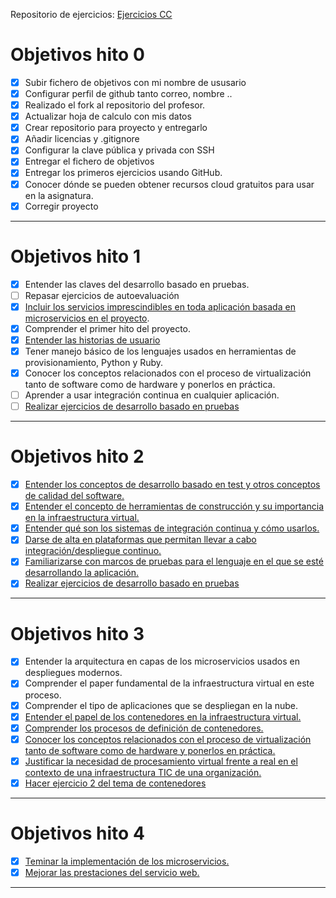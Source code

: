 Repositorio de ejercicios: [Ejercicios CC](https://github.com/iMiguel10/Ejercicios-CC)

# Objetivos hito 0

- [x] Subir fichero de objetivos con mi nombre de ususario
- [x] Configurar perfil de github tanto correo, nombre ..
- [x] Realizado el fork al repositorio del profesor.
- [x] Actualizar hoja de calculo con mis datos
- [x] Crear repositorio para proyecto y entregarlo
- [x] Añadir licencias y .gitignore
- [x] Configurar la clave pública y privada con SSH
- [X] Entregar el fichero de objetivos
- [X] Entregar los primeros ejercicios usando GitHub.
- [x] Conocer dónde se pueden obtener recursos cloud gratuitos para usar en la asignatura.
- [x] Corregir proyecto

---

# Objetivos hito 1

- [x] Entender las claves del desarrollo basado en pruebas.
- [ ] Repasar ejercicios de autoevaluación
- [x] [Incluir los servicios imprescindibles en toda aplicación basada en microservicios en el proyecto](https://github.com/iMiguel10/Proyecto-CC/blob/master/doc/arquitectura.md).
- [x] Comprender el primer hito del proyecto.
- [x] [Entender las historias de usuario](https://github.com/iMiguel10/Proyecto-CC/blob/master/doc/historias-usuario.md)
- [x] Tener manejo básico de los lenguajes usados en herramientas de provisionamiento, Python y Ruby.
- [x] Conocer los conceptos relacionados con el proceso de virtualización tanto de software como de hardware y ponerlos en práctica.
- [ ] Aprender a usar integración continua en cualquier aplicación.
- [ ] [Realizar ejercicios de desarrollo basado en pruebas](https://github.com/iMiguel10/Ejercicios-CC/tree/master/Tema%202%20-%20Desarrollo%20basado%20en%20pruebas)
---

# Objetivos hito 2

- [x] [Entender los conceptos de desarrollo basado en test y otros conceptos de calidad del software.](https://github.com/iMiguel10/Ejercicios-CC/tree/master/Tema%202%20-%20Desarrollo%20basado%20en%20pruebas)
- [x] [Entender el concepto de herramientas de construcción y su importancia en la infraestructura virtual.](https://github.com/iMiguel10/Proyecto-CC/blob/master/tasks.py)
- [x] [Entender qué son los sistemas de integración continua y cómo usarlos.](https://travis-ci.com/iMiguel10/Proyecto-CC)
- [x] [Darse de alta en plataformas que permitan llevar a cabo integración/despliegue continuo.](https://travis-ci.com/iMiguel10)
- [x] [Familiarizarse con marcos de pruebas para el lenguaje en el que se esté desarrollando la aplicación.](https://github.com/iMiguel10/Proyecto-CC/blob/master/test/test_generadorentradasPDF.py)
- [x] [Realizar ejercicios de desarrollo basado en pruebas](https://github.com/iMiguel10/Ejercicios-CC/tree/master/Tema%202%20-%20Desarrollo%20basado%20en%20pruebas)

---

# Objetivos hito 3

- [x] Entender la arquitectura en capas de los microservicios usados en despliegues modernos.
- [x] Comprender el paper fundamental de la infraestructura virtual en este proceso.
- [x] Comprender el tipo de aplicaciones que se despliegan en la nube.
- [x] [Entender el papel de los contenedores en la infraestructura virtual.](https://github.com/iMiguel10/Proyecto-CC/blob/master/doc/contenedores-microservicios.md)
- [x] [Comprender los procesos de definición de contenedores.](https://github.com/iMiguel10/Proyecto-CC/blob/master/doc/contenedores-microservicios.md)
- [x] [Conocer los conceptos relacionados con el proceso de virtualización tanto de software como de hardware y ponerlos en práctica.](https://github.com/iMiguel10/Ejercicios-CC/tree/master/Tema%203%20-%20Microservicios)
- [x] [Justificar la necesidad de procesamiento virtual frente a real en el contexto de una infraestructura TIC de una organización.](https://github.com/iMiguel10/Ejercicios-CC/tree/master/Tema%203%20-%20Microservicios)
- [x] [Hacer ejercicio 2 del tema de contenedores](https://github.com/iMiguel10/Ejercicios-CC/tree/master/Tema%204%20-%20Contenedores)
---

# Objetivos hito 4
- [x] [Teminar la implementación de los microservicios.](https://github.com/iMiguel10/Proyecto-CC/tree/master/src)
- [x] [Mejorar las prestaciones del servicio web.](https://github.com/iMiguel10/Proyecto-CC/blob/master/doc/prestaciones.md)
---
<!--
# Objetivos hito 5

-->
